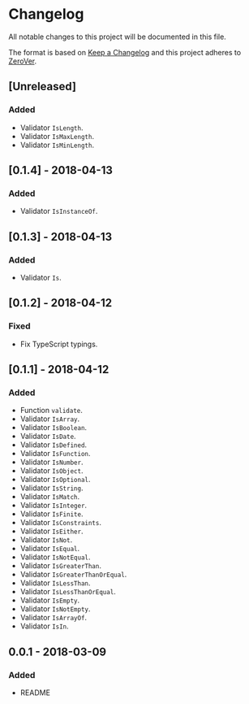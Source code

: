 # Changelog

All notable changes to this project will be documented in this file.

The format is based on [Keep a Changelog](http://keepachangelog.com/en/1.0.0/)
and this project adheres to [ZeroVer](http://0ver.org/).

## [Unreleased]

### Added

- Validator `IsLength`.
- Validator `IsMaxLength`.
- Validator `IsMinLength`.

## [0.1.4] - 2018-04-13

### Added

- Validator `IsInstanceOf`.

## [0.1.3] - 2018-04-13

### Added

- Validator `Is`.

## [0.1.2] - 2018-04-12

### Fixed

- Fix TypeScript typings.

## [0.1.1] - 2018-04-12

### Added

- Function `validate`.
- Validator `IsArray`.
- Validator `IsBoolean`.
- Validator `IsDate`.
- Validator `IsDefined`.
- Validator `IsFunction`.
- Validator `IsNumber`.
- Validator `IsObject`.
- Validator `IsOptional`.
- Validator `IsString`.
- Validator `IsMatch`.
- Validator `IsInteger`.
- Validator `IsFinite`.
- Validator `IsConstraints`.
- Validator `IsEither`.
- Validator `IsNot`.
- Validator `IsEqual`.
- Validator `IsNotEqual`.
- Validator `IsGreaterThan`.
- Validator `IsGreaterThanOrEqual`.
- Validator `IsLessThan`.
- Validator `IsLessThanOrEqual`.
- Validator `IsEmpty`.
- Validator `IsNotEmpty`.
- Validator `IsArrayOf`.
- Validator `IsIn`.

## 0.0.1 - 2018-03-09

### Added

- README
